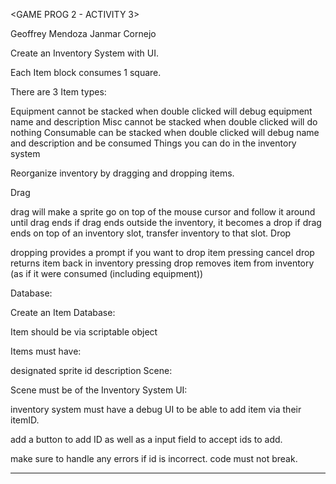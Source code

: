 <GAME PROG 2 - ACTIVITY 3>

Geoffrey Mendoza
Janmar Cornejo

Create an Inventory System with UI.

Each Item block consumes 1 square.

There are 3 Item types:

Equipment
cannot be stacked
when double clicked will debug equipment name and description
Misc
cannot be stacked
when double clicked will do nothing
Consumable
can be stacked
when double clicked will debug name and description and be consumed
Things you can do in the inventory system

Reorganize inventory by dragging and dropping items.

Drag

drag will make a sprite go on top of the mouse cursor and follow it around until drag ends
if drag ends outside the inventory, it becomes a drop
if drag ends on top of an inventory slot, transfer inventory to that slot.
Drop

dropping provides a prompt if you want to drop item
pressing cancel drop returns item back in inventory
pressing drop removes item from inventory (as if it were consumed (including equipment))
 

 

Database:

Create an Item Database:

Item should be via scriptable object

Items must have:

designated sprite
id
description
Scene:

 

Scene must be of the Inventory System UI:

 

inventory system must have a debug UI to be able to add item via their itemID.

add a button to add ID as well as a input field to accept ids to add.

make sure to handle any errors if id is incorrect. code must not break.

------------------------------------------------------------------------------------------------
